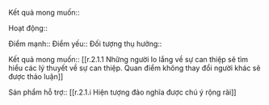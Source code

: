 

Kết quả mong muốn::

Hoạt động::

Điểm mạnh::
Điểm yếu::
Đối tượng thụ hưởng::

Kết quả mong muốn:: [[r.2.1.1 Những người lo lắng về sự can thiệp sẽ tìm hiểu các lý thuyết về sự can thiệp. Quan điểm không thay đổi người khác sẽ được thảo luận]] 

Sản phẩm hỗ trợ:: [[r.2.1.i Hiện tượng đảo nghĩa được chú ý rộng rãi]]